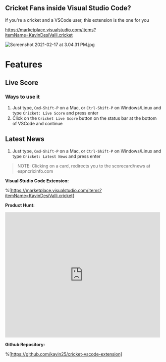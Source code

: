 ## Cricket Fans inside Visual Studio Code?

If you're a cricket and a VSCode user, this extension is the one for you

https://marketplace.visualstudio.com/items?itemName=KavinDesiValli.cricket

![Screenshot 2021-02-17 at 3.04.31 PM.jpg](https://cdn.hashnode.com/res/hashnode/image/upload/v1613554739187/gZ4K8Lb1e.jpeg)

# Features
## Live Score
### Ways to use it
1. Just type, `Cmd-Shift-P` on a Mac, or `Ctrl-Shift-P` on Windows/Linux and type `Cricket: Live Score` and press enter
2. Click on the `Cricket Live Score` button on the status bar at the bottom of VSCode and continue
## Latest News
1. Just type, `Cmd-Shift-P` on a Mac, or `Ctrl-Shift-P` on Windows/Linux and type `Cricket: Latest News` and press enter

> NOTE: Clicking on a card, redirects you to the scorecard/news at espncricinfo.com

**Visual Studio Code Extension:**

%[https://marketplace.visualstudio.com/items?itemName=KavinDesiValli.cricket]

**Product Hunt:**

<iframe style="border: none;" src="https://cards.producthunt.com/cards/posts/284934?v=1" width="500" height="405" frameborder="0" scrolling="no" allowfullscreen></iframe>

**Github Repository:**

%[https://github.com/kavin25/cricket-vscode-extension]